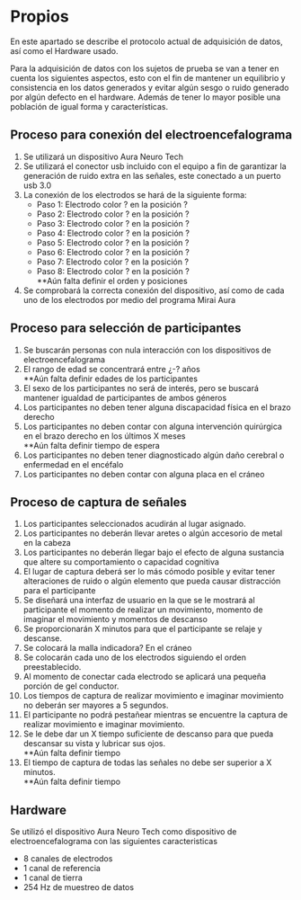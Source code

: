 # Propios

En este apartado se describe el protocolo actual de adquisición de datos, así como el Hardware usado.

Para la adquisición de datos con los sujetos de prueba se van a tener en cuenta los siguientes aspectos, esto con el fin de mantener un equilibrio y consistencia en los datos generados y evitar algún sesgo o ruido generado por algún defecto en el hardware. Además de tener lo mayor posible una población de igual forma y características. 

## Proceso para conexión del electroencefalograma

1. Se utilizará un dispositivo Aura Neuro Tech
2. Se utilizará el conector usb incluido con el equipo a fin de garantizar la generación de ruido extra en las señales, este conectado a un puerto usb 3.0 
3. La conexión de los electrodos se hará de la siguiente forma:
	+ Paso 1: Electrodo color ? en la posición ?
	+ Paso 2: Electrodo color ? en la posición ?
	+ Paso 3: Electrodo color ? en la posición ?
	+ Paso 4: Electrodo color ? en la posición ?
	+ Paso 5: Electrodo color ? en la posición ?
	+ Paso 6: Electrodo color ? en la posición ?
	+ Paso 7: Electrodo color ? en la posición ?
	+ Paso 8: Electrodo color ? en la posición ?  
    **Aún falta definir el orden y posiciones
4. Se comprobará la correcta conexión del dispositivo, así como de cada uno de los electrodos por medio del programa Mirai Aura 

## Proceso para selección de participantes
1. Se buscarán personas con nula interacción con los dispositivos de electroencefalograma
2. El rango de edad se concentrará entre ¿-? años    
    **Aún falta definir edades de los participantes
3. El sexo de los participantes no será de interés, pero se buscará mantener igualdad de participantes de ambos géneros
4. Los participantes no deben tener alguna discapacidad física en el brazo derecho
5. Los participantes no deben contar con alguna intervención quirúrgica en el brazo derecho en los últimos X meses  
   **Aún falta definir tiempo de espera 
6. Los participantes no deben tener diagnosticado algún daño cerebral o enfermedad en el encéfalo
7. Los participantes no deben contar con alguna placa en el cráneo

## Proceso de captura de señales
1. Los participantes seleccionados acudirán al lugar asignado.
2. Los participantes no deberán llevar aretes o algún accesorio de metal en la cabeza
3. Los participantes no deberán llegar bajo el efecto de alguna sustancia que altere su comportamiento o capacidad cognitiva
4. El lugar de captura deberá ser lo más cómodo posible y evitar tener alteraciones de ruido o algún elemento que pueda causar distracción para el participante
5. Se diseñará una interfaz de usuario en la que se le mostrará al participante el momento de realizar un movimiento, momento de imaginar el movimiento y momentos de descanso
6. Se proporcionarán X minutos para que el participante se relaje y descanse.
7. Se colocará la malla indicadora? En el cráneo
8. Se colocarán cada uno de los electrodos siguiendo el orden preestablecido.
9. Al momento de conectar cada electrodo se aplicará una pequeña porción de gel conductor.
10. Los tiempos de captura de realizar movimiento e imaginar movimiento no deberán ser mayores a 5 segundos.
11. El participante no podrá pestañear mientras se encuentre la captura de realizar movimiento e imaginar movimiento.
12. Se le debe dar un X tiempo suficiente de descanso para que pueda descansar su vista y lubricar sus ojos.  
    **Aún falta definir tiempo  
13. El tiempo de captura de todas las señales no debe ser superior a X minutos.  
    **Aún falta definir tiempo 

## Hardware

Se utilizó el dispositivo Aura Neuro Tech como dispositivo de electroencefalograma con las siguientes caracteristicas

<ul>
    <li>8 canales de electrodos</li>
    <li>1 canal de referencia</li>
    <li>1 canal de tierra</li>
    <li>254 Hz de muestreo de datos</li>
</ul>
